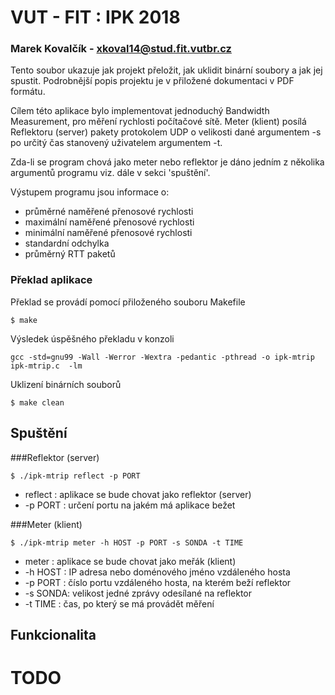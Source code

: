 # VUT - FIT : IPK 2018
### Marek Kovalčík - xkoval14@stud.fit.vutbr.cz

Tento soubor ukazuje jak projekt přeložit, jak uklidit binární soubory a jak jej spustit. Podrobnější popis projektu je v přiložené dokumentaci v PDF formátu.

Cílem této aplikace bylo implementovat jednoduchý Bandwidth Measurement, pro měření rychlosti počítačové sítě. Meter (klient) posílá Reflektoru (server) pakety protokolem
UDP o velikosti dané argumentem -s po určitý čas stanovený uživatelem argumentem -t.

Zda-li se program chová jako meter nebo reflektor je dáno jedním z několika argumentů programu viz. dále v sekci 'spuštění'.

Výstupem programu jsou informace o:
+ průměrné naměřené přenosové rychlosti
+ maximální naměřené přenosové rychlosti
+ minimální naměřené přenosové rychlosti
+ standardní odchylka
+ průměrný RTT paketů

### Překlad aplikace
Překlad se provádí pomocí přiloženého souboru Makefile
```
$ make
```
Výsledek úspěšného překladu v konzoli

```
gcc -std=gnu99 -Wall -Werror -Wextra -pedantic -pthread -o ipk-mtrip ipk-mtrip.c  -lm
```
Uklizení binárních souborů
```
$ make clean
```

## Spuštění 

###Reflektor (server)
```
$ ./ipk-mtrip reflect -p PORT
```
+ reflect : aplikace se bude chovat jako reflektor (server)
+ -p PORT : určení portu na jakém má aplikace bežet

###Meter (klient)
```
$ ./ipk-mtrip meter -h HOST -p PORT -s SONDA -t TIME
```
+ meter   : aplikace se bude chovat jako meřák (klient)
+ -h HOST : IP adresa nebo doménového jméno vzdáleného hosta
+ -p PORT : číslo portu vzdáleného hosta, na kterém beží reflektor
+ -s SONDA: velikost jedné zprávy odesílané na reflektor
+ -t TIME : čas, po který se má provádět měření

## Funkcionalita

# TODO